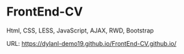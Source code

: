 # FrontEnd-CV
Html, CSS, LESS, JavaScript, AJAX, RWD, Bootstrap

URL: https://dylanl-demo19.github.io/FrontEnd-CV.github.io/
